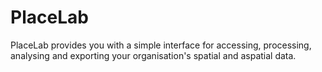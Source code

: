 # PlaceLab
PlaceLab provides you with a simple interface for accessing, processing,
analysing and exporting your organisation's spatial and aspatial data.
